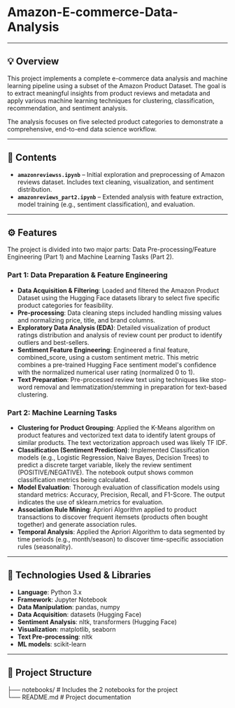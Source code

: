 # Amazon-E-commerce-Data-Analysis


---


## 💡 Overview

This project implements a complete e-commerce data analysis and machine learning pipeline using a subset of the Amazon Product Dataset. The goal is to extract meaningful insights from product reviews and metadata and apply various machine learning techniques for clustering, classification, recommendation, and sentiment analysis.

The analysis focuses on five selected product categories to demonstrate a comprehensive, end-to-end data science workflow.


---


## 📂 Contents
- **`amazonreviewss.ipynb`** – Initial exploration and preprocessing of Amazon reviews dataset. Includes text cleaning, visualization, and sentiment distribution.
- **`amazonreviews_part2.ipynb`** – Extended analysis with feature extraction, model training (e.g., sentiment classification), and evaluation.


---


## ⚙️ Features

The project is divided into two major parts: Data Pre-processing/Feature Engineering (Part 1) and Machine Learning Tasks (Part 2).

### Part 1: Data Preparation & Feature Engineering

- **Data Acquisition & Filtering**:	Loaded and filtered the Amazon Product Dataset using the Hugging Face datasets library to select five specific product categories for feasibility.
- **Pre-processing**:	Data cleaning steps included handling missing values and normalizing price, title, and brand columns.
- **Exploratory Data Analysis (EDA)**: Detailed visualization of product ratings distribution and analysis of review count per product to identify outliers and best-sellers.
- **Sentiment Feature Engineering**: Engineered a final feature, combined_score, using a custom sentiment metric. This metric combines a pre-trained Hugging Face sentiment model's confidence with the normalized
  numerical user rating (normalized 0 to 1).
- **Text Preparation**:	Pre-processed review text using techniques like stop-word removal and lemmatization/stemming in preparation for text-based clustering.

### Part 2: Machine Learning Tasks

- **Clustering for Product Grouping**: Applied the K-Means algorithm on product features and vectorized text data to identify latent groups of similar products. The text vectorization approach used was likely TF
  IDF.
- **Classification (Sentiment Prediction)**:	Implemented Classification models (e.g., Logistic Regression, Naive Bayes, Decision Trees) to predict a discrete target variable, likely the review sentiment
  (POSITIVE/NEGATIVE). The notebook output shows common classification metrics being calculated.
- **Model Evaluation**: Thorough evaluation of classification models using standard metrics: Accuracy, Precision, Recall, and F1-Score. The output indicates the use of sklearn.metrics for evaluation.
- **Association Rule Mining**: Apriori Algorithm applied to product transactions to discover frequent itemsets (products often bought together) and generate association rules.
- **Temporal Analysis**: Applied the Apriori Algorithm to data segmented by time periods (e.g., month/season) to discover time-specific association rules (seasonality).


---


## 🧰 Technologies Used & Libraries
- **Language**: Python 3.x  
- **Framework**: Jupyter Notebook  
- **Data Manipulation**: pandas, numpy
- **Data Acquisition**: datasets (Hugging Face) 
- **Sentiment Analysis**: nltk, transformers (Hugging Face) 
- **Visualization**: matplotlib, seaborn 
- **Text Pre-processing**: nltk  
- **ML models**: scikit-learn

---


## 📂 Project Structure

├── notebooks/      # Includes the 2 notebooks for the project  
└── README.md       # Project documentation
